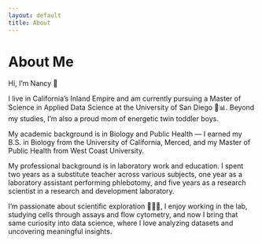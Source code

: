 ```yaml
---
layout: default
title: About
---
```


# About Me

Hi, I’m Nancy 👋

I live in California’s Inland Empire and am currently pursuing a Master of Science in Applied Data Science at the University of San Diego 🔢📊. Beyond my studies, I’m also a proud mom of energetic twin toddler boys.

My academic background is in Biology and Public Health — I earned my B.S. in Biology from the University of California, Merced, and my Master of Public Health from West Coast University.

My professional background is in laboratory work and education. I spent two years as a substitute teacher across various subjects, one year as a laboratory assistant performing phlebotomy, and five years as a research scientist in a research and development laboratory.

I’m passionate about scientific exploration 🔬🧫🌱, I enjoy working in the lab, studying cells through assays and flow cytometry, and now I bring that same curiosity into data science, where I love analyzing datasets and uncovering meaningful insights.
